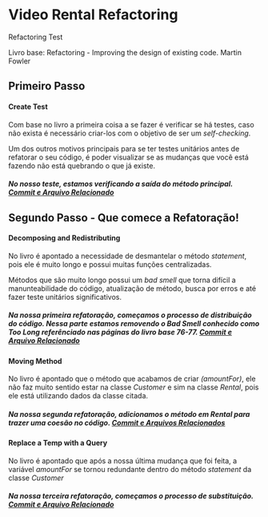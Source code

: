 ﻿# Video Rental Refactoring
Refactoring Test

Livro base: Refactoring - Improving the design of existing code.
Martin Fowler

## Primeiro Passo

#### Create Test

Com base no livro a primeira coisa a se fazer é verificar se há testes, caso não exista é necessário criar-los com o objetivo de ser um *self-checking*.

Um dos outros motivos principais para se ter testes unitários antes de refatorar o seu código, é poder visualizar se as mudanças que você está fazendo não está quebrando o que já existe.

##### No nosso teste, estamos verificando a saída do método principal. [Commit e Arquivo Relacionado](https://github.com/hi-hi-ray/video-rental-refactoring/blob/e6fb7c3c4dfc245d0fc82b26e71a88b03ec8cc62/video-rental-refactoring/test/CustomerTest.java)

## Segundo Passo - Que comece a Refatoração!

#### Decomposing and Redistributing

No livro é apontado a necessidade de desmantelar o método *statement*, pois ele é muito longo e possui muitas funções centralizadas. 

Métodos que são muito longo possui um *bad smell* que torna difícil a manunteabilidade do código, atualização de método, busca por erros e até fazer teste unitários significativos.


##### Na nossa primeira refatoração, começamos o processo de distribuição do código. Nessa parte estamos removendo o *Bad Smell* conhecido como *Too Long* referênciado nas páginas do livro base 76-77. [Commit e Arquivo Relacionado](https://github.com/hi-hi-ray/video-rental-refactoring/blob/ccb0791b3a7cc5c48470aa5074c68ea47c6c785d/video-rental-refactoring/src/com/refactoring/Customer.java)


#### Moving Method

No livro é apontado que o método que acabamos de criar *(amountFor)*, ele não faz muito sentido estar na classe *Customer* e sim na classe *Rental*, pois ele está utilizando dados da classe citada.

##### Na nossa segunda refatoração, adicionamos o método em *Rental* para trazer uma coesão no código. [Commit e Arquivos Relacionados](https://github.com/hi-hi-ray/video-rental-refactoring/commit/6848de65b39c1253cc27849a7c52e78ce5c48528)


#### Replace a Temp with a Query

No livro é apontado que após a nossa última mudança que foi feita, a variável *amountFor* se tornou redundante dentro do método *statement* da classe *Customer*

##### Na nossa terceira refatoração, começamos o processo de substituição. [Commit e Arquivo Relacionado](https://github.com/hi-hi-ray/video-rental-refactoring/blob/ff7974e3fbefc98ade2592a2f2d2522912735842/video-rental-refactoring/src/com/refactoring/Customer.java)



                          
